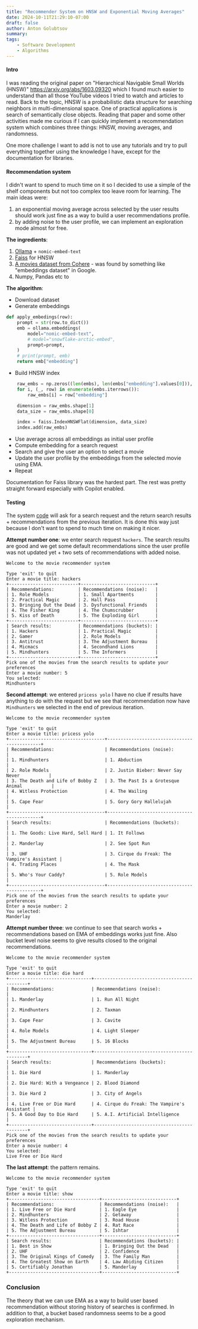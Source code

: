 ```yaml
---
title: "Recommender System on HNSW and Exponential Moving Averages"
date: 2024-10-11T21:29:10-07:00
draft: false
author: Anton Golubtsov
summary:
tags:
    - Software Development
    - Algorithms
---
```


#### Intro

I was reading the original paper on "Hierarchical Navigable Small Worlds (HNSW)" https://arxiv.org/abs/1603.09320 which I found much easier to understand than all those YouTube videos I tried to watch and articles to read. Back to the topic, HNSW is a probabilistic data structure for searching neighbors in multi-dimensional space.
One of practical applications is search of semantically close objects. Reading that paper and some other activities made me curious if I can quickly implement a recommendation system which combines three things: HNSW, moving averages, and randomness.

One more challenge I want to add is not to use any tutorials and try to pull everything together using the knowledge I have, except for the documentation for libraries.

#### Recommendation system

I didn't want to spend to much time on it so I decided to use a simple of the shelf components but not too complex too leave room for learning. The main ideas were:

1. an exponential moving average across selected by the user results should work just fine as a way to build a user recommendations profile.
1. by adding noise to the user profile, we can implement an exploration mode almost for free.

**The ingredients**:

1. [Ollama](https://ollama.com) + `nomic-embed-text`
1. [Faiss](https://faiss.ai) for HNSW
1. [A movies dataset from Cohere](https://huggingface.co/datasets/Cohere/movies) - was found by something like "embeddings dataset" in Google.
1. Numpy, Pandas etc to

**The algorithm**:

-   Download dataset
-   Generate embeddings

```python
def apply_embedings(row):
    prompt = str(row.to_dict())
    emb = ollama.embeddings(
        model="nomic-embed-text",
        # model="snowflake-arctic-embed",
        prompt=prompt,
    )
    # print(prompt, emb)
    return emb["embedding"]
```

-   Build HNSW index

```python
    raw_embs = np.zeros((len(embs), len(embs["embedding"].values[0])), dtype=np.float32)
    for i, (_, row) in enumerate(embs.iterrows()):
        raw_embs[i] = row["embedding"]

    dimension = raw_embs.shape[1]
    data_size = raw_embs.shape[0]

    index = faiss.IndexHNSWFlat(dimension, data_size)
    index.add(raw_embs)
```

-   Use average across all embeddings as initial user profile
-   Compute embedding for a search request
-   Search and give the user an option to select a movie
-   Update the user profile by the embeddings from the selected movie using EMA.
-   Repeat

Documentation for Faiss library was the hardest part. The rest was pretty straight forward especially with Copilot enabled.

#### Testing

The system [code](./src/generate_embedings.py) will ask for a search request and the return search results + recommendations from the previous iteration. It is done this way just because I don't want to spend to much time on making it nicer.

**Attempt number one**: we enter search request `hackers`. The search results are good and we get some default recommendations since the user profile was not updated yet + two sets of recommendations with added noise.

```
Welcome to the movie recommender system

Type 'exit' to quit
Enter a movie title: hackers
+--------------------------+----------------------------+
| Recommendations:         | Recommendations (noise):   |
| 1. Role Models           | 1. Small Apartments        |
| 2. Practical Magic       | 2. Hall Pass               |
| 3. Bringing Out the Dead | 3. Dysfunctional Friends   |
| 4. The Fisher King       | 4. The Chumscrubber        |
| 5. Kiss of Death         | 5. The Exploding Girl      |
+--------------------------+----------------------------+
| Search results:          | Recommendations (buckets): |
| 1. Hackers               | 1. Practical Magic         |
| 2. Gamer                 | 2. Role Models             |
| 3. Antitrust             | 3. The Adjustment Bureau   |
| 4. Micmacs               | 4. Secondhand Lions        |
| 5. Mindhunters           | 5. The Informers           |
+--------------------------+----------------------------+
Pick one of the movies from the search results to update your preferences
Enter a movie number: 5
You selected:
Mindhunters
```

**Second attempt**: we entered `pricess yolo` I have no clue if results have anything to do with the request but we see that recommendation now have `Mindhunters` we selected in the end of previous iteration.

```
Welcome to the movie recommender system

Type 'exit' to quit
Enter a movie title: pricess yolo
+------------------------------------+---------------------------------------------+
| Recommendations:                   | Recommendations (noise):                    |
| 1. Mindhunters                     | 1. Abduction                                |
| 2. Role Models                     | 2. Justin Bieber: Never Say Never           |
| 3. The Death and Life of Bobby Z   | 3. The Past Is a Grotesque Animal           |
| 4. Witless Protection              | 4. The Wailing                              |
| 5. Cape Fear                       | 5. Gory Gory Hallelujah                     |
+------------------------------------+---------------------------------------------+
| Search results:                    | Recommendations (buckets):                  |
| 1. The Goods: Live Hard, Sell Hard | 1. It Follows                               |
| 2. Manderlay                       | 2. See Spot Run                             |
| 3. UHF                             | 3. Cirque du Freak: The Vampire's Assistant |
| 4. Trading Places                  | 4. The Mask                                 |
| 5. Who's Your Caddy?               | 5. Role Models                              |
+------------------------------------+---------------------------------------------+
Pick one of the movies from the search results to update your preferences
Enter a movie number: 2
You selected:
Manderlay
```

**Attempt number three**: we continue to see that search works + recommendations based on EMA of embeddings works just fine. Also bucket level noise seems to give results closed to the original recommendations.

```
Welcome to the movie recommender system

Type 'exit' to quit
Enter a movie title: die hard
+-------------------------------+---------------------------------------------+
| Recommendations:              | Recommendations (noise):                    |
| 1. Manderlay                  | 1. Run All Night                            |
| 2. Mindhunters                | 2. Taxman                                   |
| 3. Cape Fear                  | 3. Cavite                                   |
| 4. Role Models                | 4. Light Sleeper                            |
| 5. The Adjustment Bureau      | 5. 16 Blocks                                |
+-------------------------------+---------------------------------------------+
| Search results:               | Recommendations (buckets):                  |
| 1. Die Hard                   | 1. Manderlay                                |
| 2. Die Hard: With a Vengeance | 2. Blood Diamond                            |
| 3. Die Hard 2                 | 3. City of Angels                           |
| 4. Live Free or Die Hard      | 4. Cirque du Freak: The Vampire's Assistant |
| 5. A Good Day to Die Hard     | 5. A.I. Artificial Intelligence             |
+-------------------------------+---------------------------------------------+
Pick one of the movies from the search results to update your preferences
Enter a movie number: 4
You selected:
Live Free or Die Hard
```

**The last attempt**: the pattern remains.

```
Welcome to the movie recommender system

Type 'exit' to quit
Enter a movie title: show
+----------------------------------+----------------------------+
| Recommendations:                 | Recommendations (noise):   |
| 1. Live Free or Die Hard         | 1. Eagle Eye               |
| 2. Mindhunters                   | 2. Getaway                 |
| 3. Witless Protection            | 3. Road House              |
| 4. The Death and Life of Bobby Z | 4. Rat Race                |
| 5. The Adjustment Bureau         | 5. Ishtar                  |
+----------------------------------+----------------------------+
| Search results:                  | Recommendations (buckets): |
| 1. Best in Show                  | 1. Bringing Out the Dead   |
| 2. UHF                           | 2. Confidence              |
| 3. The Original Kings of Comedy  | 3. The Family Man          |
| 4. The Greatest Show on Earth    | 4. Law Abiding Citizen     |
| 5. Certifiably Jonathan          | 5. Manderlay               |
+----------------------------------+----------------------------+
```

### Conclusion

The theory that we can use EMA as a way to build user based recommendation without storing history of searches is confirmed.
In addition to that, a bucket based randomness seems to be a good exploration mechanism.
